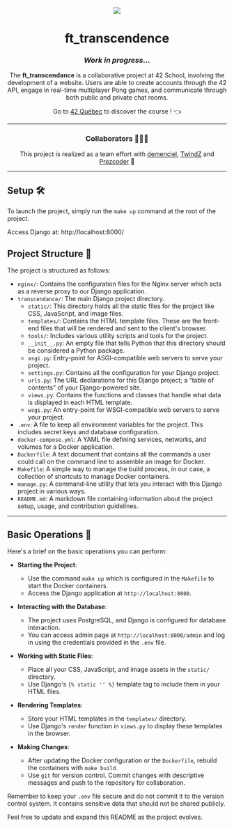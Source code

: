 <p align="center">
  <img src="https://github.com/LaOuede/42-project-badges/blob/main/badges/ft_transcendencee.png" />
</p>

<h1 align=center>ft_transcendence</h1>

<h3 align=center>
  
  _Work in progress..._

</h3>

<div align=center>

The <b>ft_transcendance</b> is a collaborative project at 42 School, involving the development of a website. Users are able to create accounts through the 42 API, engage in real-time multiplayer Pong games, and communicate through both public and private chat rooms.

</div>

<div align="center">

Go to [42 Québec](https://42quebec.com/) to discover the course ! 👈
</div>

---

<h3 align="center">Collaborators 👨🏼‍🚀</h3>

<div align="center">

This project is realized as a team effort with [demenciel](https://github.com/demenciel), [TwindZ](https://github.com/TwindZ) and [Prezcoder](https://github.com/Prezcoder) 🚀

</div>

---

<h2 align="left">Setup 🛠️</h2>

<div align="left">

To launch the project, simply run the `make up` command at the root of the project.

Access Django at: http://localhost:8000/

## Project Structure 📂

The project is structured as follows:

- `nginx/`: Contains the configuration files for the Nginx server which acts as a reverse proxy to our Django application.
- `transcendance/`: The main Django project directory.
  - `static/`: This directory holds all the static files for the project like CSS, JavaScript, and image files.
  - `templates/`: Contains the HTML template files. These are the front-end files that will be rendered and sent to the client's browser.
  - `tools/`: Includes various utility scripts and tools for the project.
  - `__init__.py`: An empty file that tells Python that this directory should be considered a Python package.
  - `asgi.py`: Entry-point for ASGI-compatible web servers to serve your project.
  - `settings.py`: Contains all the configuration for your Django project.
  - `urls.py`: The URL declarations for this Django project; a “table of contents” of your Django-powered site.
  - `views.py`: Contains the functions and classes that handle what data is displayed in each HTML template.
  - `wsgi.py`: An entry-point for WSGI-compatible web servers to serve your project.
- `.env`: A file to keep all environment variables for the project. This includes secret keys and database configuration.
- `docker-compose.yml`: A YAML file defining services, networks, and volumes for a Docker application.
- `Dockerfile`: A text document that contains all the commands a user could call on the command line to assemble an image for Docker.
- `Makefile`: A simple way to manage the build process, in our case, a collection of shortcuts to manage Docker containers.
- `manage.py`: A command-line utility that lets you interact with this Django project in various ways.
- `README.md`: A markdown file containing information about the project setup, usage, and contribution guidelines.

---

<h2 align="left">Basic Operations 📝</h2>

Here's a brief on the basic operations you can perform:

- **Starting the Project**:
  - Use the command `make up` which is configured in the `Makefile` to start the Docker containers.
  - Access the Django application at `http://localhost:8000`.

- **Interacting with the Database**:
  - The project uses PostgreSQL, and Django is configured for database interaction.
  - You can access admin page at `http://localhost:8000/admin` and log in using the credentials provided in the `.env` file.

- **Working with Static Files**:
  - Place all your CSS, JavaScript, and image assets in the `static/` directory.
  - Use Django's `{% static '' %}` template tag to include them in your HTML files.

- **Rendering Templates**:
  - Store your HTML templates in the `templates/` directory.
  - Use Django's `render` function in `views.py` to display these templates in the browser.

- **Making Changes**:
  - After updating the Docker configuration or the `Dockerfile`, rebuild the containers with `make build`.
  - Use `git` for version control. Commit changes with descriptive messages and push to the repository for collaboration.

Remember to keep your `.env` file secure and do not commit it to the version control system. It contains sensitive data that should not be shared publicly.

Feel free to update and expand this README as the project evolves.
